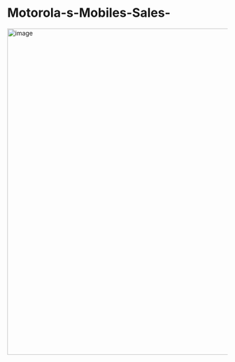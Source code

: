 # Motorola-s-Mobiles-Sales-
<img width="1363" height="747" alt="image" src="https://github.com/user-attachments/assets/9770dedf-a8f9-4c49-8598-a28aeb32e753" />
